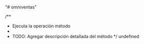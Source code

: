 "# omniventas" 

/**
 * Ejecuta la operación método
 * 
 * TODO: Agregar descripción detallada del método
 */
undefined